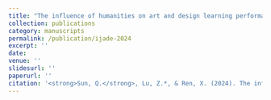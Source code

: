 ```yaml
---
title: "The influence of humanities on art and design learning performance: An empirical study"
collection: publications
category: manuscripts
permalink: /publication/ijade-2024
excerpt: ''
date: 
venue: ''
slidesurl: ''
paperurl: ''
citation: '<strong>Sun, Q.</strong>, Lu, Z.*, & Ren, X. (2024). The influence of humanities on art and design learning performance: An empirical study. <I>International Journal of Art and Design Education</I>,  43, 18-36. [[Paper]]https://doi.org/10.1111/jade.12474'
---
```


